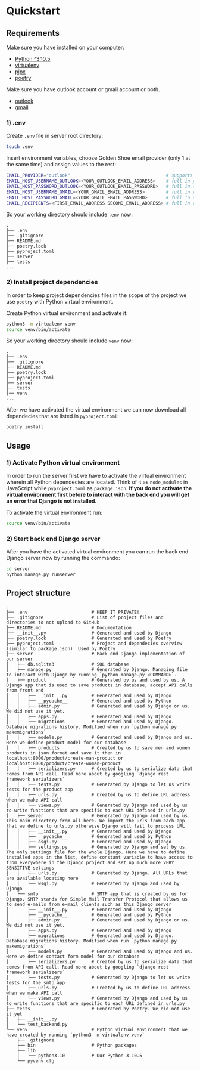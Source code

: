 # Quickstart

## Requirements

Make sure you have installed on your computer:

-   [Python ^3.10.5](https://www.python.org/downloads/)
-   [virtualenv](https://pypi.org/project/virtualenv/)
-   [pipx](https://pypi.org/project/pipx/)
-   [poetry](https://python-poetry.org/docs/#installing-with-pipx)

Make sure you have outlook account or gmail account or both.

-   [outlook](https://outlook.live.com/)
-   [gmail](https://www.google.com/intl/en/gmail/about/)

### 1) .env

Create `.env` file in server root directory:

```bash
touch .env
```

Insert environment variables, choose Golden Shoe email provider (only 1 at the same time) and assign values to the rest:

```bash
EMAIL_PROVIDER="outlook"                                    # supports only outlook for now (gmail support will be added soon!).
EMAIL_HOST_USERNAME_OUTLOOK=<YOUR_OUTLOOK_EMAIL_ADDRESS>    # full in your outlook e-mail address (e.g. 'john_doe@outlook.com') if have chozen outlook email provider.
EMAIL_HOST_PASSWORD_OUTLOOK=<YOUR_OUTLOOK_EMAIL_PASSWORD>   # full in the password of your outlook e-mail address if have chozen outlook email provider.
EMAIL_HOST_USERNAME_GMAIL=<YOUR_GMAIL_EMAIL_ADDRESS>        # full in your gmail e-mail address (e.g. 'john_doe@gmail.com') if you have chozen gmail email provider.
EMAIL_HOST_PASSWORD_GMAIL=<YOUR_GMAIL_EMAIL_PASSWORD>       # full in the password of your gmail e-mail address if you have chozen gmail email provider.
EMAIL_RECIPIENTS=<FIRST_EMAIL_ADDRESS SECOND_EMAIL_ADDRESS> # full in recipients (1 recipient or more) separated by space < > each (e.g. "john_doe@gmail.com jack@outlook.com")
```

So your working directory should include `.env` now:

```
.
├── .env
├── .gitignore
├── README.md
├── poetry.lock
├── pyproject.toml
├── server
├── tests
...
```

### 2) Install project dependencies

In order to keep project dependencies files in the scope of the project we use `poetry` with Python virtual environment.

Create Python virtual environment and activate it:

```bash
python3 -m virtualenv venv
source venv/bin/activate
```

So your working directory should include `venv` now:

```
.
├── .env
├── .gitignore
├── README.md
├── poetry.lock
├── pyproject.toml
├── server
├── tests
|── venv
...
```

After we have activated the virtual environment we can now download all dependecies that are listed in `pyproject.toml`:

```bash
poetry install
```

## Usage

### 1) Activate Python virtual environment

In order to run the server first we have to activate the virtual environment wherein all Python dependecies are located. Think of it as `node_modules` in JavaScript while `pyproject.toml` as `package.json`. **If you do not activate the virtual environment first before to interact with the back end you will get an error that Django is not installed**.

To activate the virtual environment run:

```bash
source venv/bin/activate
```

### 2) Start back end Django server

After you have the activated virtual environment you can run the back end Django server now by running the commando:

```bash
cd server
python manage.py runserver
```

## Project structure

```
.
├── .env                        # KEEP IT PRIVATE!
├── .gitignore                  # List of project files and directories to not upload to GitHub
├── README.md                   # Documentation
├── __init__.py                 # Generated and used by Django
├── poetry.lock                 # Generated and used by Poetry
├── pyproject.toml              # Project and dependecies overview (similar to package.json). Used by Poetry
├── server                      # Back end Django implementation of our server
│   ├── db.sqlite3              # SQL database
│   ├── manage.py               # Generated by Django. Managing file to interact with Django by running `python manage.py <COMMAND>`.
│   ├── product                 # Generated by us and used by us. A Django app that is used to save products in database, accept API calls from front end
│   │   ├── __init__.py         # Generated and used by Django
│   │   ├── __pycache__         # Generated and used by Python
│   │   ├── admin.py            # Generated and used by Django or us. We did not use it yet.
│   │   ├── apps.py             # Generated and used by Django
│   │   ├── migrations          # Generated and used by Django. Database migrations history. Modified when run `python manage.py makemigrations`
│   │   ├── models.py           # Generated and used by Django and us. Here we define product model for our database
│   │   ├── products            # Created by us to save men and women products in json format and save it then in localhost:8000/product/create-man-product or localhost:8000/product/create-woman-product
│   │   ├── serializers.py      # Created by us to serialize data that comes from API call. Read more about by googling `django rest framework serializers`
│   │   ├── tests.py            # Generated by Django to let us write tests for the product app
│   │   ├── urls.py             # Created by us to define URL address when we make API call
│   │   └── views.py            # Generated by Django and used by us to write functions that are specific to each URL defined in urls.py
│   ├── server                  # Generated by Django and used by us. This main directory from all here. We import the urls from each app that we define to urls.py otherwise Django will fail to process URL
│   │   ├── __init__.py         # Generated and used by Django
│   │   ├── __pycache__         # Generated and used by Python
│   │   ├── asgi.py             # Generated and used by Django
│   │   ├── settings.py         # Generated by Django and set by us. The only settings file for the whole Django. Here we have to define installed apps in the list, define constant variable to have access to from everywhere in the Django project and set up much more VERY SENSITIVE settings
│   │   ├── urls.py             # Generated by Django. All URLs that are available locating here
│   │   └── wsgi.py             # Generated by Django and used by Django
│   └── smtp                    # SMTP app that is created by us for Django. SMTP stands for Simple Mail Transfer Protocol that allows us to send e-mails from e-mail clients such as this Django server
│       ├── __init__.py         # Generated and used by Django
│       ├── __pycache__         # Generated and used by Python
│       ├── admin.py            # Generated and used by Django or us. We did not use it yet.
│       ├── apps.py             # Generated and used by Django
│       ├── migrations          # Generated and used by Django. Database migrations history. Modified when run `python manage.py makemigrations`
│       ├── models.py           # Generated and used by Django and us. Here we define contact form model for our database
│       ├── serializers.py      # Created by us to serialize data that comes from API call. Read more about by googling `django rest framework serializers`
│       ├── tests.py            # Generated by Django to let us write tests for the smtp app
│       ├── urls.py             # Created by us to define URL address when we make API call
│       └── views.py            # Generated by Django and used by us to write functions that are specific to each URL defined in urls.py
├── tests                       # Generated by Poetry. We did not use it yet
│   ├── __init__.py
│   └── test_backend.py
└── venv                        # Python virtual environment that we have created by running `python3 -m virtualenv venv`
    ├── .gitignore
    ├── bin                     # Python packages
    ├── lib
    │   └── python3.10          # Our Python 3.10.5
    └── pyvenv.cfg
```
